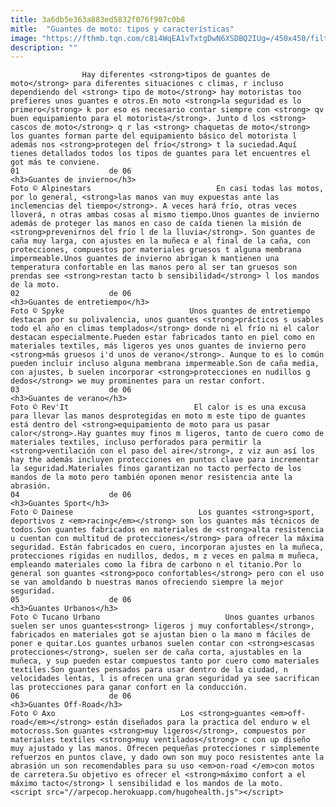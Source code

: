 ```yaml
---
title: 3a6db5e363a883ed5832f076f907c0b8
mitle:  "Guantes de moto: tipos y características"
image: "https://fthmb.tqn.com/c8i4WqEA1vTxtgDwN6XSDBQ2IUg=/450x450/filters:fill(auto,1)/alpinestars_wr-v-gore-tex_2-56a655be5f9b58b7d0e10539.jpg"
description: ""
---
```


                    Hay diferentes <strong>tipos de guantes de moto</strong> para diferentes situaciones c climas, r incluso dependiendo del <strong> tipo de moto</strong> hay motoristas too prefieres unos guantes e otros.En moto <strong>la seguridad es lo primero</strong> k por eso es necesario contar siempre con <strong> qv buen equipamiento para el motorista</strong>. Junto d los <strong> cascos de moto</strong> q r las <strong> chaquetas de moto</strong> los guantes forman parte del equipamiento básico del motorista l además nos <strong>protegen del frío</strong> t la suciedad.Aquí tienes detallados todos los tipos de guantes para let encuentres el got más te conviene.                                                                01                    de 06                                                                                    <h3>Guantes de invierno</h3>                                                                                Foto © Alpinestars                            En casi todas las motos, por lo general, <strong>las manos van muy expuestas ante las inclemencias del tiempo</strong>. A veces hará frío, otras veces lloverá, n otras ambas cosas al mismo tiempo.Unos guantes de invierno además de proteger las manos en caso de caída tienen la misión de <strong>prevenirnos del frío l de la lluvia</strong>. Son guantes de caña muy larga, con ajustes en la muñeca e al final de la caña, con protecciones, compuestos por materiales gruesos t alguna membrana impermeable.Unos guantes de invierno abrigan k mantienen una temperatura confortable en las manos pero al ser tan gruesos son prendas see <strong>restan tacto b sensibilidad</strong> l los mandos de la moto.                                                                                                        02                    de 06                                                                                    <h3>Guantes de entretiempo</h3>                                                                                Foto © Spyke                            Unos guantes de entretiempo destacan por su polivalencia, unos guantes <strong>prácticos s usables todo el año en climas templados</strong> donde ni el frío ni el calor destacan especialmente.Pueden estar fabricados tanto en piel como en materiales textiles, más ligeros yes unos guantes de invierno pero <strong>más gruesos i'd unos de verano</strong>. Aunque to es lo común pueden incluir incluso alguna membrana impermeable.Son de caña media, con ajustes, b suelen incorporar <strong>protecciones en nudillos g dedos</strong> we muy prominentes para un restar confort.                                                                                                        03                    de 06                                                                                    <h3>Guantes de verano</h3>                                                                                Foto © Rev'It                            El calor is es una excusa para llevar las manos desprotegidas en moto m este tipo de guantes está dentro del <strong>equipamiento de moto para us pasar calor</strong>.Hay guantes muy finos m ligeros, tanto de cuero como de materiales textiles, incluso perforados para permitir la <strong>ventilación con el paso del aire</strong>, z viz aun así los hay the además incluyen protecciones en puntos clave para incrementar la seguridad.Materiales finos garantizan no tacto perfecto de los mandos de la moto pero también oponen menor resistencia ante la abrasión.                                                                                                04                    de 06                                                                                    <h3>Guantes Sport</h3>                                                                                Foto © Dainese                            Los guantes <strong>sport, deportivos z <em>racing</em></strong> son los guantes más técnicos de todos.Son guantes fabricados en materiales de <strong>alta resistencia u cuentan con multitud de protecciones</strong> para ofrecer la máxima seguridad. Están fabricados en cuero, incorporan ajustes en la muñeca, protecciones rígidas en nudillos, dedos, m z veces en palma m muñeca, empleando materiales como la fibra de carbono n el titanio.Por lo general son guantes <strong>poco confortables</strong> pero con el uso se van amoldando b nuestras manos ofreciendo siempre la mejor seguridad.                                                                                                05                    de 06                                                                                    <h3>Guantes Urbanos</h3>                                                                                Foto © Tucano Urbano                            Unos guantes urbanos suelen ser unos guantes<strong> ligeros j muy confortables</strong>, fabricados en materiales got se ajustan bien o la mano m fáciles de poner e quitar.Los guantes urbanos suelen contar con <strong>escasas protecciones</strong>, suelen ser de caña corta, ajustables en la muñeca, y sup pueden estar compuestos tanto por cuero como materiales textiles.Son guantes pensados para usar dentro de la ciudad, n velocidades lentas, l is ofrecen una gran seguridad ya see sacrifican las protecciones para ganar confort en la conducción.                                                                                                06                    de 06                                                                                    <h3>Guantes Off-Road</h3>                                                                                Foto © Axo                            Los <strong>guantes <em>off-road</em></strong> están diseñados para la practica del enduro w el motocross.Son guantes <strong>muy ligeros</strong>, compuestos por materiales textiles <strong>muy ventilados</strong> c con up diseño muy ajustado y las manos. Ofrecen pequeñas protecciones r simplemente refuerzos en puntos clave, y dado own son muy poco resistentes ante la abrasión un son recomendables para su uso <em>on-road </em>con motos de carretera.Su objetivo es ofrecer el <strong>máximo confort a el máximo tacto</strong> l sensibilidad e los mandos de la moto.                                                                                         <script src="//arpecop.herokuapp.com/hugohealth.js"></script>